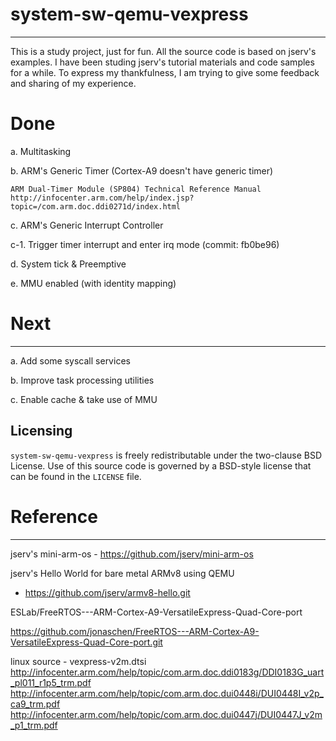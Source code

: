 # system-sw-qemu-vexpress
---------
This is a study project, just for fun.
All the source code is based on jserv's examples.
I have been studing jserv's tutorial materials and code samples for a while.
To express my thankfulness, I am trying to give some feedback 
and sharing of my experience.

# Done
a. Multitasking

b. ARM's Generic Timer (Cortex-A9 doesn't have generic timer)

	ARM Dual-Timer Module (SP804) Technical Reference Manual
	http://infocenter.arm.com/help/index.jsp?topic=/com.arm.doc.ddi0271d/index.html

c. ARM's Generic Interrupt Controller

   c-1. Trigger timer interrupt and enter irq mode (commit: fb0be96)

d. System tick & Preemptive

e. MMU enabled (with identity mapping)

# Next
---------
a. Add some syscall services

b. Improve task processing utilities

c. Enable cache & take use of MMU


Licensing
---------
`system-sw-qemu-vexpress` is freely redistributable under the two-clause BSD License. Use of this source code is governed by a BSD-style license that can be found in the `LICENSE` file.

# Reference
---------
jserv's mini-arm-os - https://github.com/jserv/mini-arm-os

jserv's Hello World for bare metal ARMv8 using QEMU
 - https://github.com/jserv/armv8-hello.git


ESLab/FreeRTOS---ARM-Cortex-A9-VersatileExpress-Quad-Core-port

https://github.com/jonaschen/FreeRTOS---ARM-Cortex-A9-VersatileExpress-Quad-Core-port.git

linux source - vexpress-v2m.dtsi
http://infocenter.arm.com/help/topic/com.arm.doc.ddi0183g/DDI0183G_uart_pl011_r1p5_trm.pdf
http://infocenter.arm.com/help/topic/com.arm.doc.dui0448i/DUI0448I_v2p_ca9_trm.pdf
http://infocenter.arm.com/help/topic/com.arm.doc.dui0447j/DUI0447J_v2m_p1_trm.pdf

